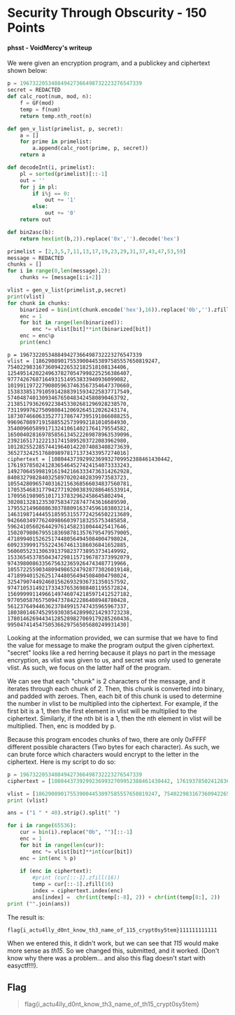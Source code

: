 # Security Through Obscurity - 150 Points

#### phsst - VoidMercy's writeup

We were given an encryption program, and a publickey and ciphertext shown below:

```python
p = 196732205348849427366498732223276547339
secret = REDACTED
def calc_root(num, mod, n):
    f = GF(mod)
    temp = f(num)
    return temp.nth_root(n)

def gen_v_list(primelist, p, secret):
    a = []
    for prime in primelist:
        a.append(calc_root(prime, p, secret))
    return a

def decodeInt(i, primelist):
    pl = sorted(primelist)[::-1]
    out = ''
    for j in pl:
        if i%j == 0:
            out += '1'
        else:
            out += '0'
    return out

def bin2asc(b):
    return hex(int(b,2)).replace('0x','').decode('hex')

primelist = [2,3,5,7,11,13,17,19,23,29,31,37,43,47,53,59]
message = REDACTED
chunks = []
for i in range(0,len(message),2):
    chunks += [message[i:i+2]]

vlist = gen_v_list(primelist,p,secret)
print(vlist)
for chunk in chunks:
    binarized = bin(int(chunk.encode('hex'),16)).replace('0b','').zfill(16)[::-1] #lsb first
    enc = 1
    for bit in range(len(binarized)):
        enc *= vlist[bit]**int(binarized[bit])
    enc = enc%p
    print(enc)
```

```
p = 196732205348849427366498732223276547339
vlist = [186290890175539004453897585557650819247, 75402298316736094226532182518108134406, 125495142022496378270547998225256386407, 97774267687164931514953833940936099082, 101991197227908059637463567354647370660, 153833851791059142883915934225837717549, 57404874013093467650483424580890463792, 21385179362692238453302681296928238570, 73119997627509808412069264512026243174, 187307466063352771786747395191866088255, 99696708971915885525739992181010504930, 35400960589917132410614021764179554582, 165004028169785856134522269878963539096, 23921651712221317415895203722083962980, 101282552285744196401422074083408273639, 36527324251768098978171373433957274016]
ciphertext = [10804437392992369932709952388461430442, 176193785024128365464527424154073333243, 149270645998191619421663334736314262928, 84083279828403258970202482839973583723, 105542809657403162156368566034837560781, 170535468317794277192003839288646533914, 1709561989051017137832962458645802494, 30208132812353075834728747743616689590, 179552149608863037880916374596103803214, 146319871444551859531557724256502213689, 94266034977624098660397183255753485858, 59624105602644297614582310044425417646, 150207980679551836987813576795479579005, 47189940152625174480564945084004798024, 60923399917552243674613186036841652885, 56060552313063913798237738953734149992, 153365453785043472981157196787373992079, 97439800863356756323659264743487719966, 105572255903480949865247928773026019148, 47189940152625174480564945084004798024, 32547907449246015626932936731350157592, 97471053149217334376536988401195572824, 156999991149661497460742185971412527182, 97705058765750947378422286408948780428, 56123764944636237849915747435965967337, 180380146745295930385428990214293723238, 178014626944341285289827069179285260436, 99504741454750536629756505680249931430]
```

Looking at the information provided, we can surmise that we have to find the value for message to make the program output the given ciphertext. "secret" looks like a red herring because it plays no part in the message encryption, as vlist was given to us, and secret was only used to generate vlist. As such, we focus on the latter half of the program.

We can see that each "chunk" is 2 characters of the message, and it iterates through each chunk of 2. Then, this chunk is converted into binary, and padded with zeroes. Then, each bit of this chunk is used to determine the number in vlist to be multiplied into the ciphertext. For example, if the first bit is a 1, then the first element in vlist will be multiplied to the ciphertext. Similarly, if the nth bit is a 1, then the nth element in vlist will be multiplied. Then, enc is modded by p.

Because this program encodes chunks of two, there are only 0xFFFF different possible characters (Two bytes for each character). As such, we can brute force which characters would encrypt to the letter in the ciphertext. Here is my script to do so:

```python
p = 196732205348849427366498732223276547339
ciphertext = [10804437392992369932709952388461430442, 176193785024128365464527424154073333243, 149270645998191619421663334736314262928, 84083279828403258970202482839973583723, 105542809657403162156368566034837560781, 170535468317794277192003839288646533914, 1709561989051017137832962458645802494, 30208132812353075834728747743616689590, 179552149608863037880916374596103803214, 146319871444551859531557724256502213689, 94266034977624098660397183255753485858, 59624105602644297614582310044425417646, 150207980679551836987813576795479579005, 47189940152625174480564945084004798024, 60923399917552243674613186036841652885, 56060552313063913798237738953734149992, 153365453785043472981157196787373992079, 97439800863356756323659264743487719966, 105572255903480949865247928773026019148, 47189940152625174480564945084004798024, 32547907449246015626932936731350157592, 97471053149217334376536988401195572824, 156999991149661497460742185971412527182, 97705058765750947378422286408948780428, 56123764944636237849915747435965967337, 180380146745295930385428990214293723238, 178014626944341285289827069179285260436, 99504741454750536629756505680249931430]

vlist = [186290890175539004453897585557650819247, 75402298316736094226532182518108134406, 125495142022496378270547998225256386407, 97774267687164931514953833940936099082, 101991197227908059637463567354647370660, 153833851791059142883915934225837717549, 57404874013093467650483424580890463792, 21385179362692238453302681296928238570, 73119997627509808412069264512026243174, 187307466063352771786747395191866088255, 99696708971915885525739992181010504930, 35400960589917132410614021764179554582, 165004028169785856134522269878963539096, 23921651712221317415895203722083962980, 101282552285744196401422074083408273639, 36527324251768098978171373433957274016]
print (vlist)

ans = ("1 " * 40).strip().split(" ")

for i in range(65536):
    cur = bin(i).replace("0b", "")[::-1]
    enc = 1
    for bit in range(len(cur)):
        enc *= vlist[bit]**int(cur[bit])
    enc = int(enc % p)
        
    if (enc in ciphertext):
        #print (cur[::-1].zfill(16))
        temp = cur[::-1].zfill(16)
        index = ciphertext.index(enc)
        ans[index] =  chr(int(temp[:-8], 2)) + chr(int(temp[8:], 2))
print ("".join(ans))
```

The result is:
```
flag{i_actu4lly_d0nt_know_th3_name_of_115_crypt0sy5tem}111111111111
```

When we entered this, it didn't work, but we can see that _115_ would make more sense as _th15_. So we changed this, submitted, and it worked. (Don't know why there was a problem... and also this flag doesn't start with easyctf!!!).

## Flag
>flag{i_actu4lly_d0nt_know_th3_name_of_th15_crypt0sy5tem}
